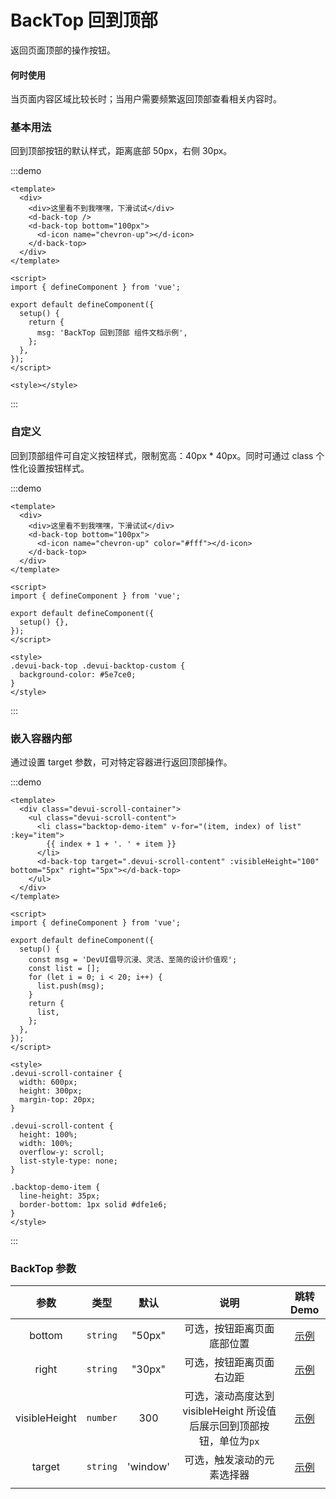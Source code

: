 # BackTop 回到顶部

返回页面顶部的操作按钮。

#### 何时使用

当页面内容区域比较长时；当用户需要频繁返回顶部查看相关内容时。

### 基本用法

回到顶部按钮的默认样式，距离底部 50px，右侧 30px。

:::demo

```vue
<template>
  <div>
    <div>这里看不到我嘿嘿，下滑试试</div>
    <d-back-top />
    <d-back-top bottom="100px">
      <d-icon name="chevron-up"></d-icon>
    </d-back-top>
  </div>
</template>

<script>
import { defineComponent } from 'vue';

export default defineComponent({
  setup() {
    return {
      msg: 'BackTop 回到顶部 组件文档示例',
    };
  },
});
</script>

<style></style>
```

:::

### 自定义

回到顶部组件可自定义按钮样式，限制宽高：40px \* 40px。同时可通过 class 个性化设置按钮样式。

:::demo

```vue
<template>
  <div>
    <div>这里看不到我嘿嘿，下滑试试</div>
    <d-back-top bottom="100px">
      <d-icon name="chevron-up" color="#fff"></d-icon>
    </d-back-top>
  </div>
</template>

<script>
import { defineComponent } from 'vue';

export default defineComponent({
  setup() {},
});
</script>

<style>
.devui-back-top .devui-backtop-custom {
  background-color: #5e7ce0;
}
</style>
```

:::

### 嵌入容器内部

通过设置 target 参数，可对特定容器进行返回顶部操作。

:::demo

```vue
<template>
  <div class="devui-scroll-container">
    <ul class="devui-scroll-content">
      <li class="backtop-demo-item" v-for="(item, index) of list" :key="item">
        {{ index + 1 + '. ' + item }}
      </li>
      <d-back-top target=".devui-scroll-content" :visibleHeight="100" bottom="5px" right="5px"></d-back-top>
    </ul>
  </div>
</template>

<script>
import { defineComponent } from 'vue';

export default defineComponent({
  setup() {
    const msg = 'DevUI倡导沉浸、灵活、至简的设计价值观';
    const list = [];
    for (let i = 0; i < 20; i++) {
      list.push(msg);
    }
    return {
      list,
    };
  },
});
</script>

<style>
.devui-scroll-container {
  width: 600px;
  height: 300px;
  margin-top: 20px;
}

.devui-scroll-content {
  height: 100%;
  width: 100%;
  overflow-y: scroll;
  list-style-type: none;
}

.backtop-demo-item {
  line-height: 35px;
  border-bottom: 1px solid #dfe1e6;
}
</style>
```

:::

### BackTop 参数

|     参数      |   类型   |   默认   |                                 说明                                  |       跳转 Demo       |
| :-----------: | :------: | :------: | :-------------------------------------------------------------------: | :-------------------: |
|    bottom     | `string` |  "50px"  |                      可选，按钮距离页面底部位置                       |   [示例](#基本用法)   |
|     right     | `string` |  "30px"  |                       可选，按钮距离页面右边距                        |   [示例](#基本用法)   |
| visibleHeight | `number` |   300    | 可选，滚动高度达到 visibleHeight 所设值后展示回到顶部按钮，单位为`px` |   [示例](#基本用法)   |
|    target     | `string` | 'window' |                      可选，触发滚动的元素选择器                       | [示例](#嵌入容器内部) |
|               |          |          |                                                                       |                       |
